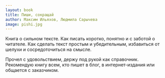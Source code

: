 ```yaml
---
layout: book
title: Пиши, сокращай
author: Максим Ильяхов, Людмила Сарычева
image: pishi.jpg
---
```


Книга о сильном тексте. Как писать коротко, понятно и с заботой о читателе. Как
сделать текст простым и убедительным, избавиться от шелухи и сосредоточиться на
смысле.

Прочел с удовольствием, держу под рукой как справочник. Рекомендую книгу всем,
кто пишет в блог, в интернет-издания или общается с заказчиком.
